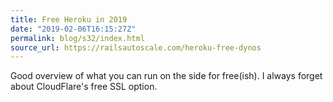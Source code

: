 ```yaml
---
title: Free Heroku in 2019
date: "2019-02-06T16:15:27Z"
permalink: blog/s32/index.html
source_url: https://railsautoscale.com/heroku-free-dynos
---
```


Good overview of what you can run on the side for free(ish). I always forget about CloudFlare's free SSL option.
